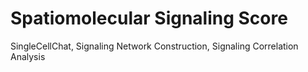 # Spatiomolecular Signaling Score
SingleCellChat, Signaling Network Construction, Signaling Correlation Analysis
